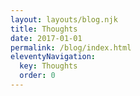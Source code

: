 ```yaml
---
layout: layouts/blog.njk
title: Thoughts
date: 2017-01-01
permalink: /blog/index.html
eleventyNavigation:
  key: Thoughts
  order: 0
---
```

